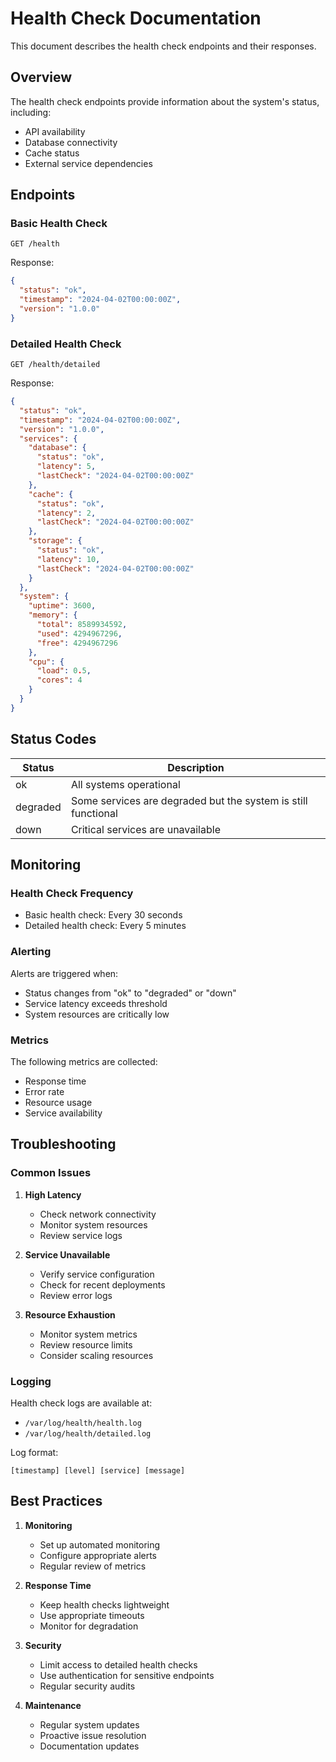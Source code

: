 # Health Check Documentation

This document describes the health check endpoints and their responses.

## Overview

The health check endpoints provide information about the system's status, including:
- API availability
- Database connectivity
- Cache status
- External service dependencies

## Endpoints

### Basic Health Check

```http
GET /health
```

Response:
```json
{
  "status": "ok",
  "timestamp": "2024-04-02T00:00:00Z",
  "version": "1.0.0"
}
```

### Detailed Health Check

```http
GET /health/detailed
```

Response:
```json
{
  "status": "ok",
  "timestamp": "2024-04-02T00:00:00Z",
  "version": "1.0.0",
  "services": {
    "database": {
      "status": "ok",
      "latency": 5,
      "lastCheck": "2024-04-02T00:00:00Z"
    },
    "cache": {
      "status": "ok",
      "latency": 2,
      "lastCheck": "2024-04-02T00:00:00Z"
    },
    "storage": {
      "status": "ok",
      "latency": 10,
      "lastCheck": "2024-04-02T00:00:00Z"
    }
  },
  "system": {
    "uptime": 3600,
    "memory": {
      "total": 8589934592,
      "used": 4294967296,
      "free": 4294967296
    },
    "cpu": {
      "load": 0.5,
      "cores": 4
    }
  }
}
```

## Status Codes

| Status | Description |
|--------|-------------|
| ok     | All systems operational |
| degraded | Some services are degraded but the system is still functional |
| down   | Critical services are unavailable |

## Monitoring

### Health Check Frequency

- Basic health check: Every 30 seconds
- Detailed health check: Every 5 minutes

### Alerting

Alerts are triggered when:
- Status changes from "ok" to "degraded" or "down"
- Service latency exceeds threshold
- System resources are critically low

### Metrics

The following metrics are collected:
- Response time
- Error rate
- Resource usage
- Service availability

## Troubleshooting

### Common Issues

1. **High Latency**
   - Check network connectivity
   - Monitor system resources
   - Review service logs

2. **Service Unavailable**
   - Verify service configuration
   - Check for recent deployments
   - Review error logs

3. **Resource Exhaustion**
   - Monitor system metrics
   - Review resource limits
   - Consider scaling resources

### Logging

Health check logs are available at:
- `/var/log/health/health.log`
- `/var/log/health/detailed.log`

Log format:
```
[timestamp] [level] [service] [message]
```

## Best Practices

1. **Monitoring**
   - Set up automated monitoring
   - Configure appropriate alerts
   - Regular review of metrics

2. **Response Time**
   - Keep health checks lightweight
   - Use appropriate timeouts
   - Monitor for degradation

3. **Security**
   - Limit access to detailed health checks
   - Use authentication for sensitive endpoints
   - Regular security audits

4. **Maintenance**
   - Regular system updates
   - Proactive issue resolution
   - Documentation updates 